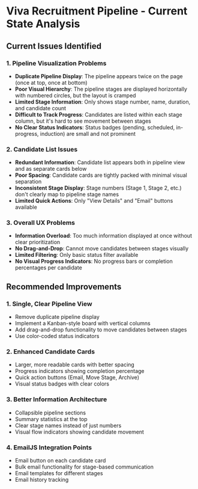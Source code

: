# Viva Recruitment Pipeline - Current State Analysis

## Current Issues Identified

### 1. Pipeline Visualization Problems
- **Duplicate Pipeline Display**: The pipeline appears twice on the page (once at top, once at bottom)
- **Poor Visual Hierarchy**: The pipeline stages are displayed horizontally with numbered circles, but the layout is cramped
- **Limited Stage Information**: Only shows stage number, name, duration, and candidate count
- **Difficult to Track Progress**: Candidates are listed within each stage column, but it's hard to see movement between stages
- **No Clear Status Indicators**: Status badges (pending, scheduled, in-progress, induction) are small and not prominent

### 2. Candidate List Issues
- **Redundant Information**: Candidate list appears both in pipeline view and as separate cards below
- **Poor Spacing**: Candidate cards are tightly packed with minimal visual separation
- **Inconsistent Stage Display**: Stage numbers (Stage 1, Stage 2, etc.) don't clearly map to pipeline stage names
- **Limited Quick Actions**: Only "View Details" and "Email" buttons available

### 3. Overall UX Problems
- **Information Overload**: Too much information displayed at once without clear prioritization
- **No Drag-and-Drop**: Cannot move candidates between stages visually
- **Limited Filtering**: Only basic status filter available
- **No Visual Progress Indicators**: No progress bars or completion percentages per candidate

## Recommended Improvements

### 1. Single, Clear Pipeline View
- Remove duplicate pipeline display
- Implement a Kanban-style board with vertical columns
- Add drag-and-drop functionality to move candidates between stages
- Use color-coded status indicators

### 2. Enhanced Candidate Cards
- Larger, more readable cards with better spacing
- Progress indicators showing completion percentage
- Quick action buttons (Email, Move Stage, Archive)
- Visual status badges with clear colors

### 3. Better Information Architecture
- Collapsible pipeline sections
- Summary statistics at the top
- Clear stage names instead of just numbers
- Visual flow indicators showing candidate movement

### 4. EmailJS Integration Points
- Email button on each candidate card
- Bulk email functionality for stage-based communication
- Email templates for different stages
- Email history tracking


